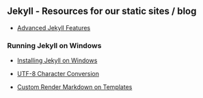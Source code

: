 ## Jekyll - Resources for our static sites / blog

* [Advanced Jekyll Features](http://www.divshot.com/blog/web-development/advanced-jekyll-features)

### Running Jekyll on Windows

* [Installing Jekyll on Windows](http://jekyllrb.com/docs/windows/)

* [UTF-8 Character Conversion](http://joseoncode.com/2011/11/27/solving-utf-problem-with-jekyll-on-windows/)

* [Custom Render Markdown on Templates](http://stackoverflow.com/questions/14668403/how-to-render-a-jekyll-markdown-page-on-sites-index)
